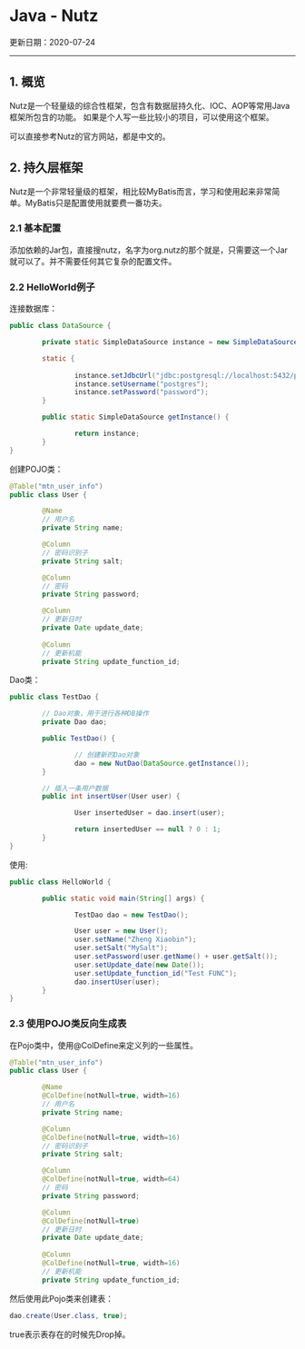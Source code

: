 # Java - Nutz

更新日期：2020-07-24

-------------------------------------

## 1. 概览

Nutz是一个轻量级的综合性框架，包含有数据层持久化、IOC、AOP等常用Java框架所包含的功能。
如果是个人写一些比较小的项目，可以使用这个框架。

可以直接参考Nutz的官方网站，都是中文的。

## 2. 持久层框架

Nutz是一个非常轻量级的框架，相比较MyBatis而言，学习和使用起来非常简单。MyBatis只是配置使用就要费一番功夫。

### 2.1 基本配置

添加依赖的Jar包，直接搜nutz，名字为org.nutz的那个就是，只需要这一个Jar就可以了。并不需要任何其它复杂的配置文件。

### 2.2 HelloWorld例子

连接数据库：

```java
public class DataSource {

        private static SimpleDataSource instance = new SimpleDataSource();

        static {
                
                instance.setJdbcUrl("jdbc:postgresql://localhost:5432/postgres");
                instance.setUsername("postgres");
                instance.setPassword("password");
        }

        public static SimpleDataSource getInstance() {

                return instance;
        }
}
```

创建POJO类：

```java
@Table("mtn_user_info")
public class User {

        @Name
        // 用户名
        private String name;

        @Column
        // 密码识别子
        private String salt;

        @Column
        // 密码
        private String password;

        @Column
        // 更新日时
        private Date update_date;
         
        @Column
        // 更新机能
        private String update_function_id;
```

Dao类：

```java
public class TestDao {

        // Dao对象，用于进行各种DB操作
        private Dao dao;

        public TestDao() {

                // 创建新的Dao对象
                dao = new NutDao(DataSource.getInstance());
        }

        // 插入一条用户数据
        public int insertUser(User user) {

                User insertedUser = dao.insert(user);

                return insertedUser == null ? 0 : 1;
        }
}
```

使用:

```java
public class HelloWorld {

        public static void main(String[] args) {

                TestDao dao = new TestDao();

                User user = new User();
                user.setName("Zheng Xiaobin");
                user.setSalt("MySalt");
                user.setPassword(user.getName() + user.getSalt());
                user.setUpdate_date(new Date());
                user.setUpdate_function_id("Test FUNC");
                dao.insertUser(user);
        }
}
```

### 2.3 使用POJO类反向生成表

在Pojo类中，使用@ColDefine来定义列的一些属性。

```java
@Table("mtn_user_info")
public class User {

        @Name
        @ColDefine(notNull=true, width=16)
        // 用户名
        private String name;

        @Column
        @ColDefine(notNull=true, width=16)
        // 密码识别子
        private String salt;

        @Column
        @ColDefine(notNull=true, width=64)
        // 密码
        private String password;

        @Column
        @ColDefine(notNull=true)
        // 更新日时
        private Date update_date;
         
        @Column
        @ColDefine(notNull=true, width=16)
        // 更新机能
        private String update_function_id;
```

然后使用此Pojo类来创建表：

```java
dao.create(User.class, true);
```

true表示表存在的时候先Drop掉。
